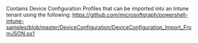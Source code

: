 Contains Device Configuration Profiles that can be imported into an Intune tenant using the following:
https://github.com/microsoftgraph/powershell-intune-samples/blob/master/DeviceConfiguration/DeviceConfiguration_Import_FromJSON.ps1
